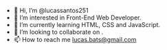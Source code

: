 - 👋 Hi, I’m @lucassantos251
- 👀 I’m interested in Front-End Web Developer.
- 🌱 I’m currently learning HTML, CSS and JavaScript.
- 💞️ I’m looking to collaborate on .
- 📫 How to reach me lucas.bats@gmail.com

<!---
lucassantos251/lucassantos251 is a ✨ special ✨ repository because its `README.md` (this file) appears on your GitHub profile.
You can click the Preview link to take a look at your changes.
--->
